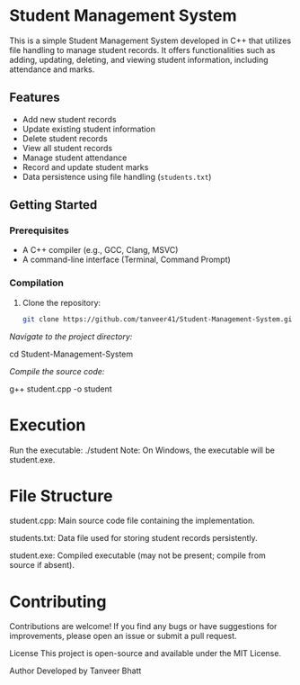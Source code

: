# Student Management System

This is a simple Student Management System developed in C++ that utilizes file handling to manage student records. It offers functionalities such as adding, updating, deleting, and viewing student information, including attendance and marks.

## Features

- Add new student records
- Update existing student information
- Delete student records
- View all student records
- Manage student attendance
- Record and update student marks
- Data persistence using file handling (`students.txt`)

## Getting Started

### Prerequisites

- A C++ compiler (e.g., GCC, Clang, MSVC)
- A command-line interface (Terminal, Command Prompt)

### Compilation

1. Clone the repository:
   ```bash
   git clone https://github.com/tanveer41/Student-Management-System.git
*Navigate to the project directory:*

cd Student-Management-System


*Compile the source code:*

g++ student.cpp -o student
# Execution
Run the executable:
./student
Note: On Windows, the executable will be student.exe.

# File Structure
student.cpp: Main source code file containing the implementation.

students.txt: Data file used for storing student records persistently.

student.exe: Compiled executable (may not be present; compile from source if absent).

# Contributing
Contributions are welcome! If you find any bugs or have suggestions for improvements, please open an issue or submit a pull request.

License
This project is open-source and available under the MIT License.

Author
Developed by Tanveer Bhatt
